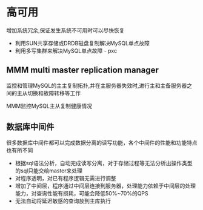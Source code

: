 # 高可用

增加系统冗余,保证发生系统不可用时可以尽快恢复

- 利用SUN共享存储或DRDB磁盘复制解决MySQL单点故障
- 利用多写集群来解决MySQL单点故障 - pxc



## MMM multi master replication manager

监控和管理MySQL的主主复制拓扑,并在主服务器失效时,进行主和主备服务器之间的主从切换和故障转移等工作

MMM监控MySQL主从复制健康情况



## 数据库中间件

很多数据库中间件都可以完成数据分离的读写功能，各个中间件的性能和功能特点也有所不同

- 根据sql语法分析，自动完成读写分离，对于存储过程等无法分析出操作类型的sql只能交给master来处理
- 对程序透明，对已有程序逻辑无需进行调整
- 增加了中间层，程序通过中间层连接到服务器，处理能力依赖于中间层的处理能力，对查询性能有损耗，可能会降低50%~70%的QPS
- 无法自动将延迟敏感的查询放到主库执行

